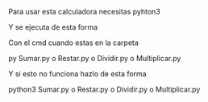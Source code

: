 Para usar esta calculadora necesitas pyhton3

Y se ejecuta de esta forma

Con el cmd cuando estas en la carpeta

py Sumar.py o Restar.py o Dividir.py o Multiplicar.py

Y si esto no funciona hazlo de esta forma

python3 Sumar.py o Restar.py o Dividir.py o Multiplicar.py